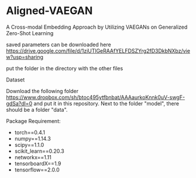 # Aligned-VAEGAN
A Cross-modal Embedding Approach by Utilizing VAEGANs on Generalized Zero-Shot Learning

saved parameters can be downloaded here 
https://drive.google.com/file/d/1ziUTlGeRAAfYELFDSZYrg2fD3DkbNXbz/view?usp=sharing

put the folder in the directory with the other files

Dataset

Download the following folder https://www.dropbox.com/sh/btoc495ytfbnbat/AAAaurkoKnnk0uV-swgF-gdSa?dl=0 and put it in this repository. Next to the folder "model", there should be a folder "data".

Package Requirement:

- torch==0.4.1
- numpy==1.14.3
- scipy==1.1.0
- scikit_learn==0.20.3
- networkx==1.11
- tensorboardX==1.9
- tensorflow==2.0.0
